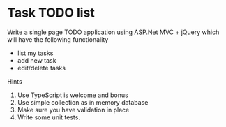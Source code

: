 # Task TODO list

Write a single page TODO application using ASP.Net MVC + jQuery which will have the following functionality
- list my tasks
- add new task
- edit/delete tasks

Hints
1. Use TypeScript is welcome and bonus
2. Use simple collection as in memory database
3. Make sure you have validation in place
4. Write some unit tests.